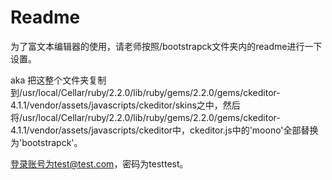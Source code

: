 # Readme

为了富文本编辑器的使用，请老师按照/bootstrapck文件夹内的readme进行一下设置。

aka 把这整个文件夹复制到/usr/local/Cellar/ruby/2.2.0/lib/ruby/gems/2.2.0/gems/ckeditor-4.1.1/vendor/assets/javascripts/ckeditor/skins之中，然后将/usr/local/Cellar/ruby/2.2.0/lib/ruby/gems/2.2.0/gems/ckeditor-4.1.1/vendor/assets/javascripts/ckeditor中，ckeditor.js中的'moono'全部替换为'bootstrapck'。

登录账号为test@test.com，密码为testtest。